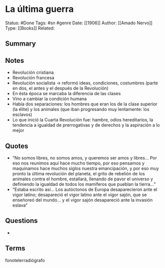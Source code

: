 # La última guerra
Status: #Done
Tags: #sn #genre
Date: [[1906]]
Author: [[Amado Nervo]]
Type: [[Books]]
Related: <!-- Links to pages not referenced in the content -->

## Summary
<!-- No more than a couple paragraphs summarizing my thoughts -->


## Notes
<!-- The main content of my thoughts really -->
- Revolución cristiana
- Revolución francesa
- Revolución socialista -> reformó ideas, condiciones, costumbres (parte en dos, el antes y el después de la Revolución)
- En ésta época se marcaba la diferencia de las clases
- Vino a cambiar la condición humana
- Había dos separaciones: los hombres que eran los de la clase superior (la élite) y los animales (que iban progresando muy lentamente: los esclavos)
- Lo que inició la Cuarta Revolución fue: hambre, odios hereditarios, la tendencia a igualdad de prerrogativas y de derechos y la aspiración a lo mejor

## Quotes
<!-- Notable quotes with reference to their page or location -->
- “No  somos  libres,  no somos amos, y queremos ser amos y libres... Por eso nos reunimos aquí hace mucho tiempo, por eso pensamos y maquinamos hace muchos siglos nuestra emancipación, y por eso muy pronto  la  última  revolución  del  planeta,  el  grito  de  rebelión  de  los  animales  contra  el hombre,  estallará,  llenando  de  pavor  el  universo  y  definiendo  la  igualdad  de  todos  los mamíferos que pueblan la tierra...”
- “Estaba  escrito  así...  Los autóctonos de Europa desaparecieron ante el vigor latino; desapareció el vigor latino ante el vigor  sajón,  que  se  enseñoreó  del  mundo...  y  el  vigor  sajón  desapareció  ante  la  invasión eslava”





## Questions
<!-- What remains for you to consider? -->
- 

## Terms
<!-- Links to definition pages -->
fonotelerradiógrafo